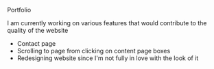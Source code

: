 Portfolio

I am currently working on various features that would contribute to the quality of the website
- Contact page
- Scrolling to page from clicking on content page boxes
- Redesigning website since I'm not fully in love with the look of it